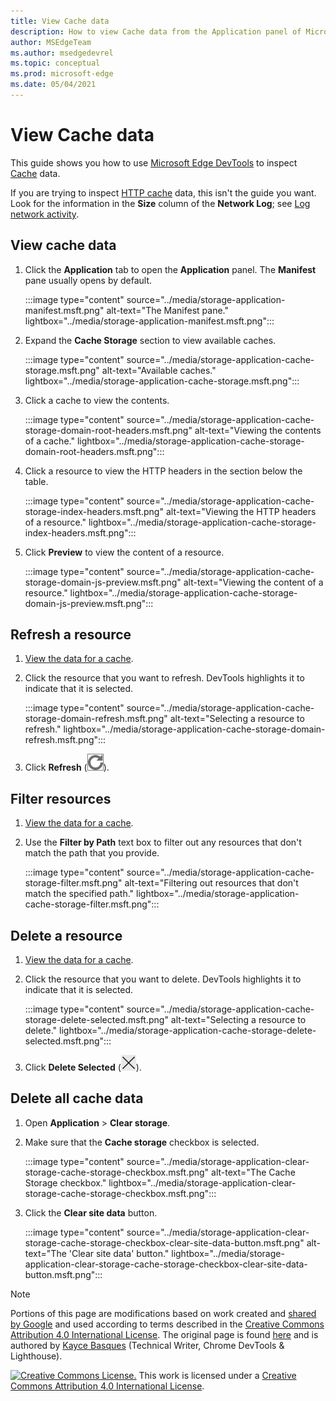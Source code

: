```yaml
---
title: View Cache data
description: How to view Cache data from the Application panel of Microsoft Edge DevTools.
author: MSEdgeTeam
ms.author: msedgedevrel
ms.topic: conceptual
ms.prod: microsoft-edge
ms.date: 05/04/2021
---
```

<!-- Copyright Kayce Basques

   Licensed under the Apache License, Version 2.0 (the "License");
   you may not use this file except in compliance with the License.
   You may obtain a copy of the License at

       https://www.apache.org/licenses/LICENSE-2.0

   Unless required by applicable law or agreed to in writing, software
   distributed under the License is distributed on an "AS IS" BASIS,
   WITHOUT WARRANTIES OR CONDITIONS OF ANY KIND, either express or implied.
   See the License for the specific language governing permissions and
   limitations under the License.  -->
# View Cache data

This guide shows you how to use [Microsoft Edge DevTools](../../devtools-guide-chromium/index.md) to inspect [Cache](https://developer.mozilla.org/docs/Web/API/Cache) data.

If you are trying to inspect [HTTP cache](https://developer.mozilla.org/docs/Web/HTTP/Caching) data, this isn't the guide you want.  Look for the information in the **Size** column of the **Network Log**; see [Log network activity](../network/index.md#log-network-activity).


<!-- ====================================================================== -->
## View cache data

1. Click the **Application** tab to open the **Application** panel.  The **Manifest** pane usually opens by default.

   :::image type="content" source="../media/storage-application-manifest.msft.png" alt-text="The Manifest pane." lightbox="../media/storage-application-manifest.msft.png":::

1. Expand the **Cache Storage** section to view available caches.

   :::image type="content" source="../media/storage-application-cache-storage.msft.png" alt-text="Available caches." lightbox="../media/storage-application-cache-storage.msft.png":::

1. Click a cache to view the contents.

   :::image type="content" source="../media/storage-application-cache-storage-domain-root-headers.msft.png" alt-text="Viewing the contents of a cache." lightbox="../media/storage-application-cache-storage-domain-root-headers.msft.png":::

1. Click a resource to view the HTTP headers in the section below the table.

   :::image type="content" source="../media/storage-application-cache-storage-index-headers.msft.png" alt-text="Viewing the HTTP headers of a resource." lightbox="../media/storage-application-cache-storage-index-headers.msft.png":::

1. Click **Preview** to view the content of a resource.

   :::image type="content" source="../media/storage-application-cache-storage-domain-js-preview.msft.png" alt-text="Viewing the content of a resource." lightbox="../media/storage-application-cache-storage-domain-js-preview.msft.png":::


<!-- ====================================================================== -->
## Refresh a resource

1. [View the data for a cache](#view-cache-data).
1. Click the resource that you want to refresh.  DevTools highlights it to indicate that it is selected.

   :::image type="content" source="../media/storage-application-cache-storage-domain-refresh.msft.png" alt-text="Selecting a resource to refresh." lightbox="../media/storage-application-cache-storage-domain-refresh.msft.png":::

1. Click **Refresh** (![Refresh.](../media/refresh-icon.msft.png)).


<!-- ====================================================================== -->
## Filter resources

1. [View the data for a cache](#view-cache-data).

1. Use the **Filter by Path** text box to filter out any resources that don't match the path that you provide.

   :::image type="content" source="../media/storage-application-cache-storage-filter.msft.png" alt-text="Filtering out resources that don't match the specified path." lightbox="../media/storage-application-cache-storage-filter.msft.png":::


<!-- ====================================================================== -->
## Delete a resource

1. [View the data for a cache](#view-cache-data).

1. Click the resource that you want to delete.  DevTools highlights it to indicate that it is selected.

   :::image type="content" source="../media/storage-application-cache-storage-delete-selected.msft.png" alt-text="Selecting a resource to delete." lightbox="../media/storage-application-cache-storage-delete-selected.msft.png":::

1. Click **Delete Selected** (![Delete Selected.](../media/delete-icon.msft.png)).


<!-- ====================================================================== -->
## Delete all cache data

1. Open **Application** > **Clear storage**.

1. Make sure that the **Cache storage** checkbox is selected.

   :::image type="content" source="../media/storage-application-clear-storage-cache-storage-checkbox.msft.png" alt-text="The Cache Storage checkbox." lightbox="../media/storage-application-clear-storage-cache-storage-checkbox.msft.png":::

1. Click the **Clear site data** button.

   :::image type="content" source="../media/storage-application-clear-storage-cache-storage-checkbox-clear-site-data-button.msft.png" alt-text="The 'Clear site data' button." lightbox="../media/storage-application-clear-storage-cache-storage-checkbox-clear-site-data-button.msft.png":::


<!-- ====================================================================== -->
> [!NOTE]
> Portions of this page are modifications based on work created and [shared by Google](https://developers.google.com/terms/site-policies) and used according to terms described in the [Creative Commons Attribution 4.0 International License](https://creativecommons.org/licenses/by/4.0).
> The original page is found [here](https://developers.google.com/web/tools/chrome-devtools/storage/cache) and is authored by [Kayce Basques](https://developers.google.com/web/resources/contributors#kayce-basques) (Technical Writer, Chrome DevTools \& Lighthouse).

[![Creative Commons License.](https://i.creativecommons.org/l/by/4.0/88x31.png)](https://creativecommons.org/licenses/by/4.0)
This work is licensed under a [Creative Commons Attribution 4.0 International License](https://creativecommons.org/licenses/by/4.0).
